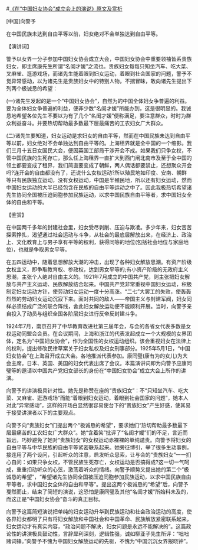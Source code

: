 #[《在“中国妇女协会”成立会上的演说》原文及赏析](https://www.vrrw.net/wx/14680.html)

[中国]向警予

在中国民族未达到自由平等以前，妇女绝对不会单独达到自由平等。

【演讲词】

警予以女界一分子参加中国妇女协会成立大会，中国妇女协会中重要领袖皆系贵族妇女，即主席康先生所谓“名闺才媛”之流也。贵族妇女每每只知坐汽车、吃大菜、叉麻雀、逛游戏场，而诸先生能着眼到妇女运动，着眼到社会国家的问题，警予不觉异常感动，以为诸先生是贵族妇女中的特别人物，不揣冒昧，敢向诸先生提出下列两个极诚恳的希望：

(一)诸先生发起的是一个“中国妇女协会”，自然为的中国全体妇女争普遍的利益。要为全体妇女争普遍的利益，便非少数“名闺才媛”所能办到，这是很明显的。我诚恳地希望各位先生不要以为有了几个“名闺才媛”便称满足，要注意群众，时时为群众利益奋斗。并要热切帮助最多数最下层最痛苦的工农妇女广大群众。

(二)诸先生要知道，妇女运动是求妇女的自由平等，然而在中国民族未达到自由平等以前，妇女绝对不会单独达到自由平等的。上海租界就是全中国的一个缩影。我们三月十五日女国民大会，便因英国工部局干涉开会不成。如果我们只争女权，不管中国民族的生死存亡，那么任上海租界一直扩大到西门闸北南市及至于全中国的领土都要变成了租界，我们简直要变成了朝鲜，两人偶话都要禁止，还想聚众开会吗?连开会的自由都没有了，还说什么女权运动?所以殖民地如印度、安南、朝鲜等只有民族独立运动，没有女权运动，中国是半殖民地，所以还有妇女运动，然而中国妇女运动的大半已经包含在民族的自由平等运动之中了。因此我极热切希望诸先生协同全国被压迫同胞参加民族运动，以求中国民族自由平等者，求中国妇女全体的自由和平等。



【鉴赏】

在中国两千多年的封建社会里，妇女受尽剥削、压迫与欺凌。多少年来，妇女苦苦探索挣扎，渴望通过社会运动与斗争，从社会的最底层解放出来，在经济上、政治上、文化教育上与男子享有平等的权利，获得同等的地位(包括社会地位与家庭地位)，也就是争取男女平等。

在五四运动中，随着思想解放大潮的冲击，出现了各种妇女解放思潮。有资产阶级女权主义，即争取教育权、参政权，达到男女平等的;有小资产阶级的无政府主义思潮，主张个人绝对自由主义的。1921年7月成立的中国共产党，则主张把妇女解放与共产主义运动、民族解放结合起来。中国共产党非常重视中国妇女运动，积极制定妇女运动方针，使劳动妇女运动一度十分高涨。“二七”大罢工的失败，使轰轰烈烈的劳动妇女运动沉寂下来。面对共同的敌人——帝国主义与封建军阀，妇女同样必须结成广泛的联合阵线，舍此妇女解放运动便不能顺利开展。当时，向警予亲自投入了动员与组织全国各阶层妇女进行反帝反封建斗争。

1924年7月，南京召开了中华教育改进社第三届年会，与会的各省女代表多数是女权运动同盟会会员。在会议期间，上海和浙江的代表发起成立一个大规模的女界团体，定名为“中国妇女协会”，作为全国性的女权运动组织。该会重视妇女在法律上的权利，提出修改民律草案关于妇女私权及妇女刑事部分。1925年5月1日，“中国妇女协会”在上海召开成立大会。各地推派代表参加。康同璧(康有为的女儿)为大会主席。日本、英国、美国的妇女代表出席了会议。本篇演讲词即为向警予应康同璧等的邀请以中国共产党妇女部长的身份在“中国妇女协会”成立大会上所作的讲演。

向警予的讲演极具针对性。她先是称赞在座的“贵族妇女”：不“只知坐汽车、吃大菜、叉麻雀、逛游戏场”而能“着眼到妇女运动，着眼到社会国家的问题”，她本人对此“异常感动”，这样的开场白显然很容易使台下的“贵族妇女”产生好感，使其易于接受讲演者以下的主要观点。

向警予向“贵族妇女”们提出两个“极诚恳的希望”，要求她们“热切帮助最多数最下层最痛苦的工农妇女广大群众”。她“含着笑”批评了“名闺才媛”们的不足，言近而旨远，巧妙避免了她对“贵族妇女”的女权运动赤裸裸的单纯谴责。向警予将妇女的自由平等与中华民族的自由平等紧密联系起来。她旁征博引，举了很多生动事例，接连用了两个设问，引起听众的注意，启发听众思索，让与会的“贵族妇女”一一扪心自问：如果只争女权，不管民族生死存亡，女权运动是否搞得成?这一切一气呵成，重重扣动听众的心弦，激荡着听众的情绪。向警予顺势又提出她的第二个“极诚恳的希望”，“希望诸先生协同全国被压迫同胞参加民族运动，以求中国民族自由平等者，求中国妇女全体的自由和平等”。提出这两个极诚恳的“希望”后，向警予戛然而止，结束了简短的演说，这恐怕是康同璧及其他“名闺才媛”所始料未及的，而这正是“中国妇女协会”奋斗的真正目标。

向警予这篇简短演说把单纯的妇女运动升华到民族运动和社会政治运动的高度，使各界妇女都明了只有将妇女解放和中国社会和中国革命、民族解放紧密联系起来，妇女运动才有真实内容，“政治问题不解决，妇女问题是永远不能解决的”。这篇政论性的讲演极具鼓动性，言辞犀利深刻，逻辑性强，诚如柳亚子先生所评：“咄咄赌词锋。”向警予不愧为中国妇女解放运动的先驱，不愧为“中国沉沉女界报晓钟”。

